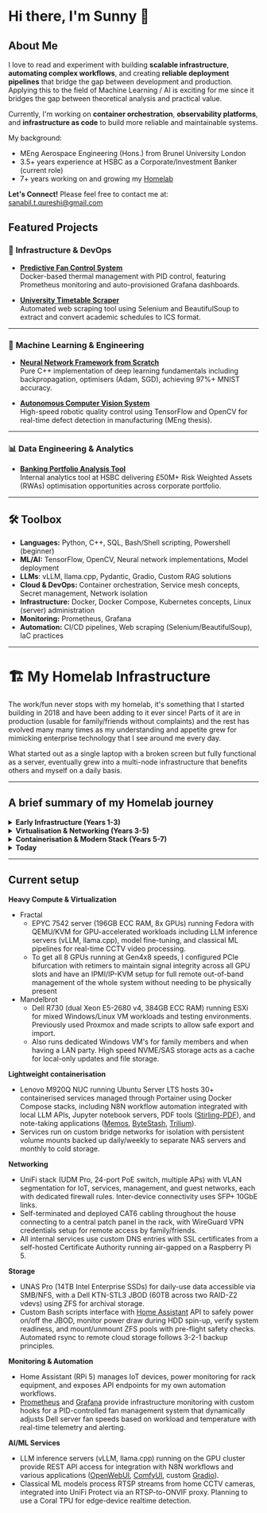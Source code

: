 # Hi there, I'm Sunny 👋 

## About Me

I love to read and experiment with building **scalable infrastructure**, **automating complex workflows**, and creating **reliable deployment pipelines** that bridge the gap between development and production. Applying this to the field of Machine Learning / AI is exciting for me since it bridges the gap between theoretical analysis and practical value.

Currently, I'm working on **container orchestration**, **observability platforms**, and **infrastructure as code** to build more reliable and maintainable systems.

My background:

- MEng Aerospace Engineering (Hons.) from Brunel University London
- 3.5+ years experience at HSBC as a Corporate/Investment Banker (current role)
- 7+ years working on and growing my [Homelab](https://github.com/SanabilQureshi#%EF%B8%8F-my-homelab-infrastructure)

**Let's Connect!** Please feel free to contact me at: sanabil.t.qureshi@gmail.com

## Featured Projects

### 🔧 **Infrastructure & DevOps**
- **[Predictive Fan Control System](https://github.com/SanabilQureshi/Predictive-Fan-Control-System)**  
   Docker-based thermal management with PID control, featuring Prometheus monitoring and auto-provisioned Grafana dashboards.

- **[University Timetable Scraper](https://github.com/SanabilQureshi/Brunel-Timetable-Scraper)**  
   Automated web scraping tool using Selenium and BeautifulSoup to extract and convert academic schedules to ICS format.

---

### 🤖 **Machine Learning & Engineering**
- **[Neural Network Framework from Scratch](https://github.com/SanabilQureshi/neural_networks.cpp)**  
   Pure C++ implementation of deep learning fundamentals including backpropagation, optimisers (Adam, SGD), achieving 97%+ MNIST accuracy.

- **[Autonomous Computer Vision System](https://github.com/SanabilQureshi/MEng-Autonomous-Computer-Vision-Robot)**  
   High-speed robotic quality control using TensorFlow and OpenCV for real-time defect detection in manufacturing (MEng thesis).

---

### 📊 **Data Engineering & Analytics**
- **[Banking Portfolio Analysis Tool](link)**  
   Internal analytics tool at HSBC delivering £50M+ Risk Weighted Assets (RWAs) optimisation opportunities across corporate portfolio.

---

## 🛠️ Toolbox

- **Languages:** Python, C++, SQL, Bash/Shell scripting, Powershell (beginner)
- **ML/AI:** TensorFlow, OpenCV, Neural network implementations, Model deployment
- **LLMs**: vLLM, llama.cpp,  Pydantic, Gradio, Custom RAG solutions
- **Cloud & DevOps:** Container orchestration, Service mesh concepts, Secret management, Network isolation
- **Infrastructure:** Docker, Docker Compose, Kubernetes concepts, Linux (server) administration
- **Monitoring:** Prometheus, Grafana
- **Automation:** CI/CD pipelines, Web scraping (Selenium/BeautifulSoup), IaC practices



---



# 🏗️ My Homelab Infrastructure

The work/fun never stops with my homelab, it's something that I started building in 2018 and have been adding to it ever since! Parts of it are in production (usable for family/friends without complaints) and the rest has evolved many many times as my understanding and appetite grew for mimicking enterprise technology that I see around me every day. 

What started out as a single laptop with a broken screen but fully functional as a server, eventually grew into a multi-node infrastructure that benefits others and myself on a daily basis.

----

## A brief summary of my Homelab journey

<details>
<summary><b>Early Infrastructure (Years 1-3)</b></summary>

- Started with a Dell R720 running bare metal Linux for computation and experimentation, learning about hardware, Linux administration, and resource management. Used lots during my MEng course, especially for my dissertations involving molecular dynamics shock-wave analysis and CNN-based machine learning (Bachelors + Masters)
- Explored Windows Server with Hyper-V to understand Microsoft's virtualisation stack while running multiple VMs for family members. Built several custom PCs during this period to learn about hardware compatibility, power requirements, PCIe topology, and component selection.

</details>

<details>
<summary><b>Virtualisation & Networking (Years 3-5)</b></summary>

- Began networking journey with a Cisco RV325 router in bridge mode before eventually obtaining PPPoE credentials and deploying a UDM Pro to replace ISP hardware entirely. Self-deployed CAT6 cabling throughout the house and implemented VLAN segmentation with firewall rules for network isolation.
- Upgraded to Dell R730 with ESXi as the primary hypervisor, experimenting extensively with GPU passthrough and SR-IOV to provide dedicated discrete GPUs to individual VMs. Deployed VMware Horizon to give family members seamless access to their Windows VMs.
- Tested Proxmox as an alternative hypervisor and built a Ceph cluster for high-performance distributed storage during intensive ML training workloads, ultimately gaining valuable exposure to different architectural approaches.

</details>

<details>
<summary><b>Containerisation & Modern Stack (Years 5-7)</b></summary>

- Shifted from heavy virtualisation to containerised services, adopting Docker and Docker Compose with services deployed on a dedicated NUC managed via Portainer. Deployed various reverse proxies ([NGINX Proxy Manager](https://github.com/NginxProxyManager/nginx-proxy-manager)) and modern authentication patterns ([Authelia](https://github.com/authelia/authelia), [Authentik](https://github.com/goauthentik/authentik), Cloudflare) to allow secure access outside of the network.
- Built the GPU compute workstation (Fractal) and transitioned to QEMU/KVM for Linux-based virtualisation, developing workflow automations for my key daily needs (ZFS storage, power management), IoT (Home Assistant), and AI services (local LLM inference).

</details>

<details>
<summary><b>Today</b></summary>

- **Current Stack:** QEMU/KVM, ESXi, Docker/Docker Compose, Portainer, UniFi networking, ZFS, Prometheus/Grafana, WireGuard, vLLM/llama.cpp, Home Assistant, Ubuntu Server/Debian/Fedora

- **Previously Used Extensively:** Proxmox, Ceph, Hyper-V, Windows Server, VMware Horizon, Cisco networking, SR-IOV/GPU passthrough

- **Core Skills:** Linux system administration, container orchestration, network architecture and security, storage management, infrastructure automation (Bash/Python), monitoring and observability, PKI/certificate management, hardware selection and configuration, GPU infrastructure management

</details>

----

## Current setup

**Heavy Compute & Virtualization**

- Fractal
  - EPYC 7542 server (196GB ECC RAM, 8x GPUs) running Fedora with QEMU/KVM for GPU-accelerated workloads including LLM inference servers (vLLM, llama.cpp), model fine-tuning, and classical ML pipelines for real-time CCTV video processing. 
  - To get all 8 GPUs running at Gen4x8 speeds, I configured PCIe bifurcation with retimers to maintain signal integrity across all GPU slots and have an IPMI/IP-KVM setup for full remote out-of-band management of the whole system without needing to be physically present
- Mandelbrot
  - Dell R730 (dual Xeon E5-2680 v4, 384GB ECC RAM) running ESXi for mixed Windows/Linux VM workloads and testing environments. Previously used Proxmox and made scripts to allow safe export and import.
  - Also runs dedicated Windows VM's for family members and when having a LAN party. High speed NVME/SAS storage acts as a cache for local-only updates and file storage.

**Lightweight containerisation**

- Lenovo M920Q NUC running Ubuntu Server LTS hosts 30+ containerised services managed through Portainer using Docker Compose stacks, including N8N workflow automation integrated with local LLM APIs, Jupyter notebook servers, PDF tools ([Stirling-PDF](https://github.com/Stirling-Tools/Stirling-PDF)), and note-taking applications ([Memos](https://github.com/usememos/memos), [ByteStash](https://github.com/jordan-dalby/ByteStash), [Trilium](https://github.com/TriliumNext/Trilium)).
- Services run on custom bridge networks for isolation with persistent volume mounts backed up daily/weekly to separate NAS servers and monthly to cold storage.

**Networking**

- UniFi stack (UDM Pro, 24-port PoE switch, multiple APs) with VLAN segmentation for IoT, services, management, and guest networks, each with dedicated firewall rules. Inter-device connectivity uses SFP+ 10GbE links.
- Self-terminated and deployed CAT6 cabling throughout the house connecting to a central patch panel in the rack, with WireGuard VPN credentials setup for remote access by family/friends.
- All internal services use custom DNS entries with SSL certificates from a self-hosted Certificate Authority running air-gapped on a Raspberry Pi 5.

**Storage**

- UNAS Pro (14TB Intel Enterprise SSDs) for daily-use data accessible via SMB/NFS, with a Dell KTN-STL3 JBOD (60TB across two RAID-Z2 vdevs) using ZFS for archival storage.
- Custom Bash scripts interface with [Home Assistant](https://github.com/home-assistant) API to safely power on/off the JBOD, monitor power draw during HDD spin-up, verify system readiness, and mount/unmount ZFS pools with pre-flight safety checks. Automated rsync to remote cloud storage follows 3-2-1 backup principles.

**Monitoring & Automation**

- Home Assistant (RPi 5) manages IoT devices, power monitoring for rack equipment, and exposes API endpoints for my own automation workflows.
- [Prometheus](https://github.com/prometheus/prometheus) and [Grafana](https://github.com/grafana/grafana) provide infrastructure monitoring with custom hooks for a PID-controlled fan management system that dynamically adjusts Dell server fan speeds based on workload and temperature with real-time telemetry and alerting.

**AI/ML Services**

- LLM inference servers (vLLM, llama.cpp) running on the GPU cluster provide REST API access for integration with N8N workflows and various applications ([OpenWebUI](https://github.com/open-webui/open-webui), [ComfyUI](https://github.com/comfyanonymous/ComfyUI), custom [Gradio](https://github.com/gradio-app/gradio)).
- Classical ML models process RTSP streams from home CCTV cameras, integrated into UniFi Protect via an RTSP-to-ONVIF proxy. Planning to use a Coral TPU for edge-device realtime detection.
